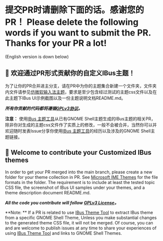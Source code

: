 # 提交PR时请删除下面的话。感谢您的PR！ Please delete the following words if you want to submit the PR. Thanks for your PR a lot!

(English version is down below)

## 🎉 欢迎通过PR形式贡献你的自定义IBus主题！

为了让你的PR合并进主分支，请在PR中为你的主题集合新建一个文件夹，文件夹内文件请参见[仿微软输入法主题](https://github.com/HollowMan6/IBus-Theme-Hub/tree/main/%E4%BB%BF%E5%BE%AE%E8%BD%AFMicrosoft)，要求是至少包含经过测试的主题css文件以及在此主题下IBus UI示例截图以及一份主题说明文档README.md。

***所有你贡献的代码都将遵循[GPLv3协议](https://github.com/HollowMan6/IBus-Theme-Hub/blob/main/LICENSE)。***

**注意：** 使用[IBus 主题工具](https://github.com/HollowMan6/IBus-Theme)从已有GNOME Shell主题生成的IBus主题的相关PR，除非你对生成的主题css文件作了实质上的修改，一般不会被合并，当然你可以并欢迎随时发表Issue分享你使用[IBus 主题工具](https://github.com/HollowMan6/IBus-Theme)的经历以及涉及的GNOME Shell主题链接。

## 🎉 Welcome to contribute your Customized IBus themes

In order to get your PR merged into the main branch, please create a new folder for your theme collection in PR. See [Microsoft IME Themes](https://github.com/HollowMan6/IBus-Theme-Hub/tree/main/%E4%BB%BF%E5%BE%AE%E8%BD%AFMicrosoft) for the file formats in the folder. The requirement is to include at least the tested topic CSS file, the screenshot of IBus UI samples under your themes, and a theme description document README.md.

***All the code you contribute will follow [GPLv3 License](https://github.com/HollowMan6/IBus-Theme-Hub/blob/main/LICENSE)。***

**Note: ** If a PR is related to use [IBus Theme Tool](https://github.com/HollowMan6/IBus-Theme) to extract IBus theme from a specific GNOME Shell Theme, Unless you make substantial changes to the generated theme CSS file, it will not be merged. Of course, you can and are welcome to publish issues at any time to share your experiences of using [IBus Theme Tool](https://github.com/HollowMan6/IBus-Theme) and links to GNOME Shell Themes.

